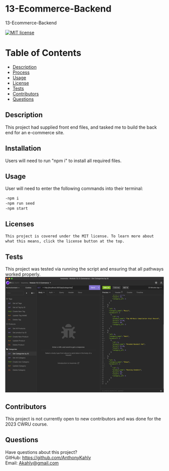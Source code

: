 # 13-Ecommerce-Backend

13-Ecommerce-Backend

[![MIT license](https://img.shields.io/badge/License-MIT-green.svg)](https://lbesson.mit-license.org/)

# Table of Contents

- [Description](#description)
- [Process](#installation)
- [Usage](#usage)
- [License](#license)
- [Tests](#tests)
- [Contributors](#contributors)
- [Questions](#questions)

## Description

This project had supplied front end files, and tasked me to build the back end for an e-commerce site.

## Installation

Users will need to run "npm i" to install all required files.

## Usage

User will need to enter the following commands into their terminal:

```
-npm i
-npm run seed
-npm start
```

## Licenses

    This project is covered under the MIT license. To learn more about what this means, click the license button at the top.

## Tests

This project was tested via running the script and ensuring that all pathways worked properly.
![Photo of insomnia testing routes](./assets/Insomnia.png)

## Contributors

This project is not currently open to new contributors and was done for the 2023 CWRU course.

## Questions

Have questions about this project?  
 GitHub: https://github.com/AnthonyKahly  
 Email: Akahly@gmail.com
